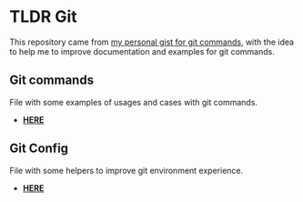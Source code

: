 # TLDR Git

This repository came from [my personal gist for git commands](https://gist.github.com/patrickelectric/8dfb24482582b6f6cf52a8ed37a62f93), with the idea to help me to improve documentation and examples for git commands.

## Git commands
File with some examples of usages and cases with git commands.

- [**HERE**](/commands.md)

## Git Config
File with some helpers to improve git environment experience.

- [**HERE**](/gitconfig.txt)
